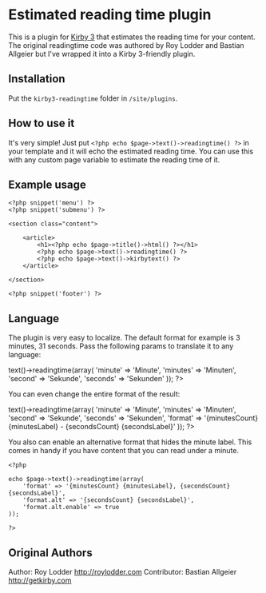 # Estimated reading time plugin

This is a plugin for [Kirby 3](http://getkirby.com/) that estimates the reading time for your content.
The original readingtime code was authored by Roy Lodder and Bastian Allgeier but I've wrapped it into a Kirby 3-friendly plugin.

## Installation

Put the `kirby3-readingtime` folder in `/site/plugins`.

## How to use it

It's very simple! Just put `<?php echo $page->text()->readingtime() ?>` in your template and it will echo the estimated reading time. You can use this with any custom page variable to estimate the reading time of it.

## Example usage

  <?php snippet('header') ?>
    <?php snippet('menu') ?>
    <?php snippet('submenu') ?>

    <section class="content">

        <article>
            <h1><?php echo $page->title()->html() ?></h1>
            <?php echo $page->text()->readingtime() ?>
            <?php echo $page->text()->kirbytext() ?>
        </article>

    </section>

    <?php snippet('footer') ?>

## Language

The plugin is very easy to localize. The default format for example is 3 minutes, 31 seconds. Pass the following params to translate it to any language:

  <?php

  echo $page->text()->readingtime(array(
    'minute'  => 'Minute',
    'minutes' => 'Minuten',
    'second'  => 'Sekunde',
    'seconds' => 'Sekunden'
  ));

  ?>

You can even change the entire format of the result:

  <?php

  echo $page->text()->readingtime(array(
    'minute'  => 'Minute',
    'minutes' => 'Minuten',
    'second'  => 'Sekunde',
    'seconds' => 'Sekunden',
    'format'  => '{minutesCount} {minutesLabel} - {secondsCount} {secondsLabel}'
  ));

  ?>

You also can enable an alternative format that hides the minute label. This comes in handy if you have content that you can read under a minute.

    <?php

    echo $page->text()->readingtime(array(
        'format' => '{minutesCount} {minutesLabel}, {secondsCount} {secondsLabel}',
        'format.alt' => '{secondsCount} {secondsLabel}',
        'format.alt.enable' => true
    ));

    ?>

## Original Authors

Author: Roy Lodder <http://roylodder.com>
Contributor: Bastian Allgeier <http://getkirby.com>
